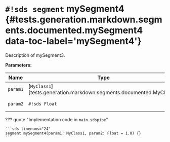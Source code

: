 # `#!sds segment` mySegment4 {#tests.generation.markdown.segments.documented.mySegment4 data-toc-label='mySegment4'}

Description of mySegment3.

**Parameters:**

| Name | Type | Description | Default |
|------|------|-------------|---------|
| `param1` | [`MyClass1`][tests.generation.markdown.segments.documented.MyClass1] | Description of param1. | - |
| `param2` | `#!sds Float` | Description of param2. | `#!sds 1.0` |

??? quote "Implementation code in `main.sdspipe`"

    ```sds linenums="24"
    segment mySegment4(param1: MyClass1, param2: Float = 1.0) {}
    ```

